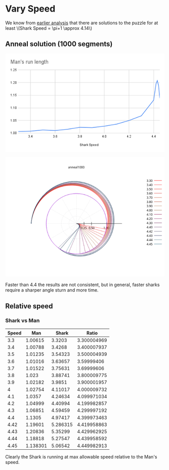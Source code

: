 # Vary Speed

We know from [earlier analysis](./circle.md) that there are solutions to the puzzle for at least \\(Shark Speed = \pi+1 \approx 4.14\\)

## Anneal solution (1000 segments)

![Mans_run_length](Mans_run_length.png)

![aspeed](aspeed.png)

Faster than 4.4 the results are not consistent, but in general, faster sharks require a sharper angle sturn and more time.

## Relative speed

### Shark vs Man

|Speed	|Man	|Shark	|Ratio|
|--|--|--|--|
|3.3	|1.00615	|3.3203	|3.300004969|
|3.4	|1.00788	|3.4268	|3.400007937|
|3.5	|1.01235	|3.54323	|3.500004939|
|3.6	|1.01016	|3.63657	|3.59999406|
|3.7	|1.01522	|3.75631	|3.69999606|
|3.8	|1.023	|3.88741	|3.800009775|
|3.9	|1.02182	|3.9851	|3.900001957|
|4	|1.02754	|4.11017	|4.000009732|
|4.1	|1.0357	|4.24634	|4.099971034|
|4.2	|1.04999	|4.40994	|4.199982857|
|4.3	|1.06851	|4.59459	|4.299997192|
|4.4	|1.1305	|4.97417	|4.399973463|
|4.42	|1.19601	|5.286315	|4.419958863|
|4.43	|1.20836	|5.35299	|4.429962925|
|4.44	|1.18818	|5.27547	|4.439958592|
|4.45	|1.138301	|5.06542	|4.449982913|

Clearly the Shark is running at max allowable speed relative to the Man's speed.

 